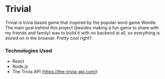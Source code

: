 # Trivial

Trivial is trivia based game that inspired by the popular word game Wordle. The main goal behind this project (besides making a fun game to share 
with my friends and family) was to build it with no backend at all, so everything is stored on in the browser. Pretty cool right?

### Technologies Used
- React
- Node.js
- The Trivia API (https://the-trivia-api.com/)
